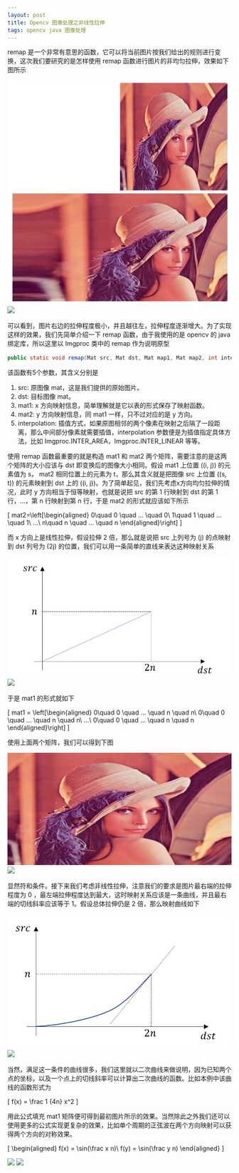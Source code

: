 ```yaml
---
layout: post
title: Opencv 图像处理之非线性拉伸
tags: opencv java 图像处理
---
```


remap 是一个非常有意思的函数，它可以将当前图片按我们给出的规则进行变换，这次我们要研究的是怎样使用 remap 函数进行图片的非均匀拉伸，效果如下图所示

![](../resources/2019-07-15-opencv-image-process-nonlinear-stretch/stretch.png)
![](stretch.png)

可以看到，图片右边的拉伸程度极小，并且越往左，拉伸程度逐渐增大。为了实现这样的效果，我们先简单介绍一下 remap 函数，由于我使用的是 opencv 的 java 绑定库，所以这里以 Imgproc 类中的 remap 作为说明原型

```java
public static void remap(Mat src, Mat dst, Mat map1, Mat map2, int interpolation);
```

该函数有5个参数，其含义分别是

1) src: 原图像 mat，这是我们提供的原始图片。
2) dst: 目标图像 mat。
3) mat1: x 方向映射信息，简单理解就是它以表的形式保存了映射函数。
4) mat2: y 方向映射信息，同 mat1 一样，只不过对应的是 y 方向。
5) interpolation: 插值方式，如果原图相邻的两个像素在映射之后隔了一段距离，那么中间部分像素就需要插值，interpolation 参数便是为插值指定具体方法，比如 Imgproc.INTER_AREA，Imgproc.INTER_LINEAR 等等。

使用 remap 函数最重要的就是构造 mat1 和 mat2 两个矩阵，需要注意的是这两个矩阵的大小应该与 dst 即变换后的图像大小相同。假设 mat1 上位置 \((i, j)\) 的元素值为 s， mat2 相同位置上的元素为 t，那么其含义就是把图像 src 上位置 \((s, t)\) 的元素映射到 dst 上的 \((i, j)\)。为了简单起见，我们先考虑x方向均匀拉伸的情况，此时 y 方向相当于恒等映射，也就是说把 src 的第 1 行映射到 dst 的第 1 行，...，第 n 行映射到第 n 行，于是 mat2 的形式就应该如下所示

\[
    mat2=\left[\begin{aligned}
    0\quad 0 \quad ... \quad 0\\
    1\quad 1 \quad ... \quad 1\\
    ...\\
    n\quad n \quad ... \quad n
    \end{aligned}\right]
    \]

而 x 方向上是线性拉伸，假设拉伸 2 倍，那么就是说把 src 上列号为 \(j\) 的点映射到 dst 列号为 \(2j\) 的位置，我们可以用一条简单的直线来表达这种映射关系

![](../resources/2019-07-15-opencv-image-process-nonlinear-stretch/mapping_linear.png)
![](mapping_linear.png)

于是 mat1 的形式就如下

\[
    mat1 = \left[\begin{aligned}
    0\quad 0 \quad ... \quad n \quad n\\
    0\quad 0 \quad ... \quad n \quad n\\
    ...\\
    0\quad 0 \quad ... \quad n \quad n
    \end{aligned}\right]
    \]

使用上面两个矩阵，我们可以得到下图

![](../resources/2019-07-15-opencv-image-process-nonlinear-stretch/stretch_linear.jpg)
![](stretch_linear.jpg)

显然符和条件。接下来我们考虑非线性拉伸，注意我们的要求是图片最右端的拉伸程度为 0 ，最左端拉伸程度达到最大，这时映射关系应该是一条曲线，并且最右端的切线斜率应该等于 1。假设总体拉伸仍是 2 倍，那么映射曲线如下

![](../resources/2019-07-15-opencv-image-process-nonlinear-stretch/mapping_unlinear.png)
![](mapping_unlinear.png)

当然，满足这一条件的曲线很多，我们这里就以二次曲线来做说明，因为已知两个点的坐标，以及一个点上的切线斜率可以计算出二次曲线的函数。比如本例中该曲线的函数形式为

\[
    f(x) = \frac 1 {4n} x^2
    \]

用此公式填充 mat1 矩阵便可得到最初图片所示的效果。当然除此之外我们还可以使用更多的公式实现更复杂的效果，比如单个周期的正弦波在两个方向映射可以获得两个方向的对称效果。

\[
    \begin{aligned}
    f(x) = \sin(\frac  x n)\\
    f(y) = \sin(\frac  y n)
    \end{aligned}
    \]

![](../resources/2019-07-15-opencv-image-process-nonlinear-stretch/sin.jpg)
![](sin.jpg)
